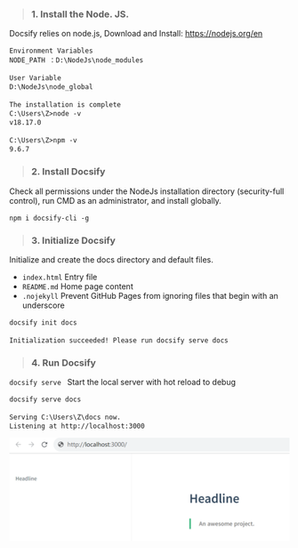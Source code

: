<!-- Getting Started -->

> ###  1. Install the Node. JS.

Docsify relies on node.js, Download and Install: https://nodejs.org/en


```
Environment Variables
NODE_PATH ：D:\NodeJs\node_modules

User Variable
D:\NodeJs\node_global

The installation is complete
C:\Users\Z>node -v
v18.17.0

C:\Users\Z>npm -v
9.6.7
```

> ### 2. Install Docsify

Check all permissions under the NodeJs installation directory (security-full control), run CMD as an administrator, and install globally.


```
npm i docsify-cli -g
```

> ### 3. Initialize Docsify

Initialize and create the docs directory and default files.

-  `index.html` Entry file
-  `README.md` Home page content
-  `.nojekyll` Prevent GitHub Pages from ignoring files that begin with an underscore


```
docsify init docs

Initialization succeeded! Please run docsify serve docs
```

> ### 4. Run Docsify

 `docsify serve ` Start the local server with hot reload to debug


```
docsify serve docs

Serving C:\Users\Z\docs now.
Listening at http://localhost:3000
```

![启动页面](../_media/_resources/index.png ':size=70%')